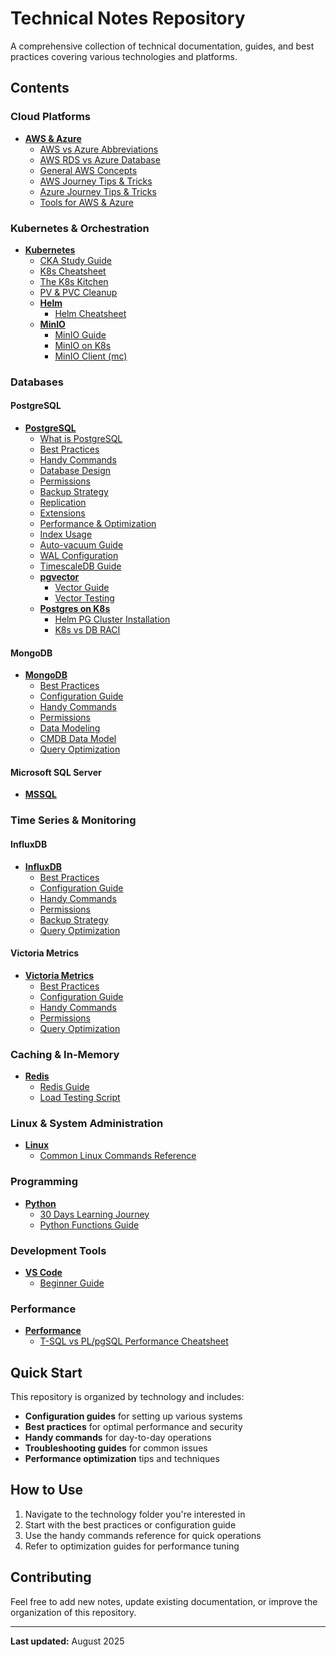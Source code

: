 # Technical Notes Repository

A comprehensive collection of technical documentation, guides, and best practices covering various technologies and platforms.

## Contents

### Cloud Platforms

- **[AWS & Azure](Cloud/)**
  - [AWS vs Azure Abbreviations](Cloud/aws-azure-abbreviations.md)
  - [AWS RDS vs Azure Database](Cloud/aws-rds-vs-azure-db.md)
  - [General AWS Concepts](Cloud/general-aws-concepts.md)
  - [AWS Journey Tips & Tricks](Cloud/tips-tricks-aws-journey.md)
  - [Azure Journey Tips & Tricks](Cloud/tips-tricks-azure-journey.md)
  - [Tools for AWS & Azure](Cloud/tools-for-aws-azure.md)

### Kubernetes & Orchestration

- **[Kubernetes](K8s/)**
  - [CKA Study Guide](K8s/cka-study-guide.md)
  - [K8s Cheatsheet](K8s/K8s-cheatsheet.md)
  - [The K8s Kitchen](K8s/The-K8s-kitchen.md)
  - [PV & PVC Cleanup](K8s/pv&pvc-cleanup.md)
  - **[Helm](K8s/helm/)**
    - [Helm Cheatsheet](K8s/helm/helm-cheatsheet.md)
  - **[MinIO](K8s/minio/)**
    - [MinIO Guide](K8s/minio/minIO.md)
    - [MinIO on K8s](K8s/minio/minIO-on-K8s.md)
    - [MinIO Client (mc)](K8s/minio/minIO-client-mc.md)

### Databases

#### PostgreSQL

- **[PostgreSQL](PostgreSQL/)**
  - [What is PostgreSQL](PostgreSQL/What%20is%20PostgreSQL.md)
  - [Best Practices](PostgreSQL/pgbestpractices.md)
  - [Handy Commands](PostgreSQL/pg-handy-cmds.md)
  - [Database Design](PostgreSQL/pg-db-design.md)
  - [Permissions](PostgreSQL/pg-permissions.md)
  - [Backup Strategy](PostgreSQL/pgbackup-strategy.md)
  - [Replication](PostgreSQL/pg-replication.md)
  - [Extensions](PostgreSQL/pgextensions.md)
  - [Performance & Optimization](PostgreSQL/pg-stat-statements.md)
  - [Index Usage](PostgreSQL/pgindexusage.md)
  - [Auto-vacuum Guide](PostgreSQL/auto-vacuum-guide.md)
  - [WAL Configuration](PostgreSQL/wal-config.md)
  - [TimescaleDB Guide](PostgreSQL/timescaledb-guide.md)
  - **[pgvector](PostgreSQL/pgvector/)**
    - [Vector Guide](PostgreSQL/pgvector/vector-guide.md)
    - [Vector Testing](PostgreSQL/pgvector/vector-testing.sql)
  - **[Postgres on K8s](PostgreSQL/Postgres-on-K8s/)**
    - [Helm PG Cluster Installation](PostgreSQL/Postgres-on-K8s/helm-pgcluster-installation.md)
    - [K8s vs DB RACI](PostgreSQL/Postgres-on-K8s/k8s-vs-db-raci.md)

#### MongoDB

- **[MongoDB](mongodb/)**
  - [Best Practices](mongodb/mongodb-best-practices.md)
  - [Configuration Guide](mongodb/mongodb-config-guide.md)
  - [Handy Commands](mongodb/mongodb-handy-cmds.md)
  - [Permissions](mongodb/mongodb-permissions.md)
  - [Data Modeling](mongodb/mongodb-datamodeling.md)
  - [CMDB Data Model](mongodb/mongodb-data-model-cmdb.md)
  - [Query Optimization](mongodb/mongodb-query-optimization.md)

#### Microsoft SQL Server

- **[MSSQL](MSSQL/)**

### Time Series & Monitoring

#### InfluxDB

- **[InfluxDB](InfluxDB/)**
  - [Best Practices](InfluxDB/influxdb-best-practices.md)
  - [Configuration Guide](InfluxDB/influxdb-config-guide.md)
  - [Handy Commands](InfluxDB/influxdb-handy-cmds.md)
  - [Permissions](InfluxDB/influxdb-permissions.md)
  - [Backup Strategy](InfluxDB/influxdb-backup-strategy.md)
  - [Query Optimization](InfluxDB/influxdb-query-optimization.md)

#### Victoria Metrics

- **[Victoria Metrics](Victoria-Metrics/)**
  - [Best Practices](Victoria-Metrics/victoria-metrics-best-practices.md)
  - [Configuration Guide](Victoria-Metrics/victoria-metrics-config-guide.md)
  - [Handy Commands](Victoria-Metrics/victoria-metrics-handy-cmds.md)
  - [Permissions](Victoria-Metrics/victoria-metrics-permissions.md)
  - [Query Optimization](Victoria-Metrics/victoria-metrics-query-optimization.md)

### Caching & In-Memory

- **[Redis](Redis/)**
  - [Redis Guide](Redis/redis-guide.md)
  - [Load Testing Script](Redis/test-redis-loadv2.py)

### Linux & System Administration

- **[Linux](Linux/)**
  - [Common Linux Commands Reference](Linux/Common%20Linux%20Commands%20Reference.md)

### Programming

- **[Python](python/)**
  - [30 Days Learning Journey](python/30days-learning-journey.md)
  - [Python Functions Guide](python/python-functions-guide.md)

### Development Tools

- **[VS Code](vscode/)**
  - [Beginner Guide](vscode/beginner-guide.md)

### Performance

- **[Performance](Performance/)**
  - [T-SQL vs PL/pgSQL Performance Cheatsheet](Performance/tsql-vs-psql-perfromance-cheatsheet.md)

## Quick Start

This repository is organized by technology and includes:

- **Configuration guides** for setting up various systems
- **Best practices** for optimal performance and security
- **Handy commands** for day-to-day operations
- **Troubleshooting guides** for common issues
- **Performance optimization** tips and techniques

## How to Use

1. Navigate to the technology folder you're interested in
2. Start with the best practices or configuration guide
3. Use the handy commands reference for quick operations
4. Refer to optimization guides for performance tuning

## Contributing

Feel free to add new notes, update existing documentation, or improve the organization of this repository.

---

**Last updated:** August 2025
